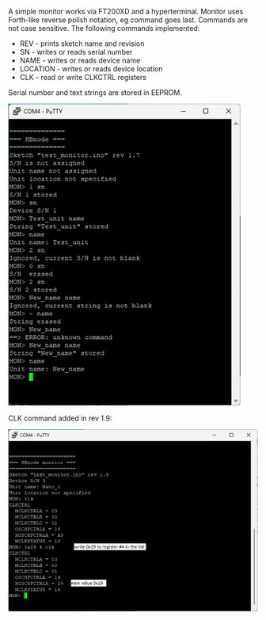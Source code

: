 A simple monitor works via FT200XD and a hyperterminal. Monitor uses Forth-like reverse polish notation, eg command goes last. Commands are not case sensitive.
The following commands implemented:
  * REV - prints sketch name and revision
  * SN - writes or reads serial number
  * NAME - writes or reads device name
  * LOCATION - writes or reads device location
  * CLK - read or write CLKCTRL registers

Serial number and text strings are stored in EEPROM.

![PuTTY session](https://github.com/akouz/HBnode/blob/main/AVR64DD32/Sketches/test_monitor/PuTTY_session.png)

CLK command added in rev 1.9:

![CLK command](https://github.com/akouz/HBnode/blob/main/AVR64DD32/Sketches/test_monitor/PuTTY_session_rev_1_9.png)
